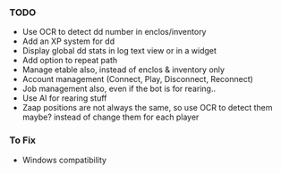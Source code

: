 ### TODO

* Use OCR to detect dd number in enclos/inventory
* Add an XP system for dd
* Display global dd stats in log text view or in a widget
* Add option to repeat path
* Manage etable also, instead of enclos & inventory only
* Account management (Connect, Play, Disconnect, Reconnect)
* Job management also, even if the bot is for rearing..
* Use AI for rearing stuff
* Zaap positions are not always the same, so use OCR to detect them maybe? instead of change them for each player

### To Fix

* Windows compatibility

